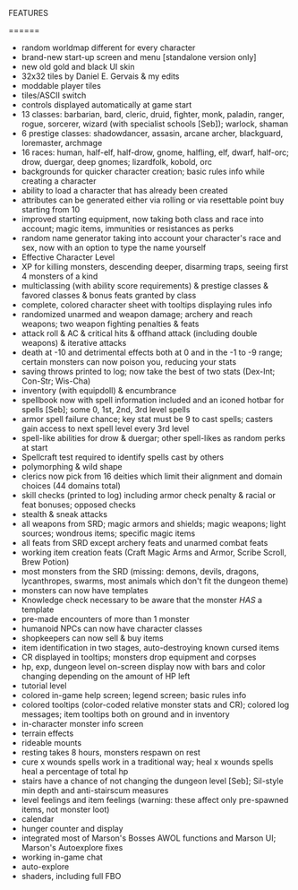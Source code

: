 FEATURES

======

- random worldmap different for every character
- brand-new start-up screen and menu [standalone version only]
- new old gold and black UI skin
- 32x32 tiles by Daniel E. Gervais & my edits
- moddable player tiles
- tiles/ASCII switch
- controls displayed automatically at game start
- 13 classes: barbarian, bard, cleric, druid, fighter, monk, paladin, ranger, rogue, sorcerer, wizard (with specialist schools [Seb]); warlock, shaman
- 6 prestige classes: shadowdancer, assasin, arcane archer, blackguard, loremaster, archmage
- 16 races: human, half-elf, half-drow, gnome, halfling, elf, dwarf, half-orc; drow, duergar, deep gnomes; lizardfolk, kobold, orc
- backgrounds for quicker character creation; basic rules info while creating a character
- ability to load a character that has already been created
- attributes can be generated either via rolling or via resettable point buy starting from 10
- improved starting equipment, now taking both class and race into account; magic items, immunities or resistances as perks
- random name generator taking into account your character's race and sex, now with an option to type the name yourself
- Effective Character Level
- XP for killing monsters, descending deeper, disarming traps, seeing first 4 monsters of a kind
- multiclassing (with ability score requirements) & prestige classes & favored classes & bonus feats granted by class
- complete, colored character sheet with tooltips displaying rules info
- randomized unarmed and weapon damage; archery and reach weapons; two weapon fighting penalties & feats
- attack roll & AC & critical hits & offhand attack (including double weapons) & iterative attacks
- death at -10 and detrimental effects both at 0 and in the -1 to -9 range; certain monsters can now poison you, reducing your stats
- saving throws printed to log; now take the best of two stats (Dex-Int; Con-Str; Wis-Cha)
- inventory (with equipdoll) & encumbrance
- spellbook now with spell information included and an iconed hotbar for spells [Seb]; some 0, 1st, 2nd, 3rd level spells
- armor spell failure chance; key stat must be 9 to cast spells; casters gain access to next spell level every 3rd level
- spell-like abilities for drow & duergar; other spell-likes as random perks at start
- Spellcraft test required to identify spells cast by others
- polymorphing & wild shape
- clerics now pick from 16 deities which limit their alignment and domain choices (44 domains total)
- skill checks (printed to log) including armor check penalty & racial or feat bonuses; opposed checks
- stealth & sneak attacks
- all weapons from SRD; magic armors and shields; magic weapons; light sources; wondrous items; specific magic items
- all feats from SRD except archery feats and unarmed combat feats
- working item creation feats (Craft Magic Arms and Armor, Scribe Scroll, Brew Potion)
- most monsters from the SRD (missing: demons, devils, dragons, lycanthropes, swarms, most animals which don't fit the dungeon theme)
- monsters can now have templates
- Knowledge check necessary to be aware that the monster *HAS* a template
- pre-made encounters of more than 1 monster
- humanoid NPCs can now have character classes
- shopkeepers can now sell & buy items
- item identification in two stages, auto-destroying known cursed items
- CR displayed in tooltips; monsters drop equipment and corpses
- hp, exp, dungeon level on-screen display now with bars and color changing depending on the amount of HP left
- tutorial level
- colored in-game help screen; legend screen; basic rules info
- colored tooltips (color-coded relative monster stats and CR); colored log messages; item tooltips both on ground and in inventory
- in-character monster info screen
- terrain effects
- rideable mounts
- resting takes 8 hours, monsters respawn on rest
- cure x wounds spells work in a traditional way; heal x wounds spells heal a percentage of total hp
- stairs have a chance of not changing the dungeon level [Seb]; Sil-style min depth and anti-stairscum measures
- level feelings and item feelings (warning: these affect only pre-spawned items, not monster loot)
- calendar
- hunger counter and display
- integrated most of Marson's Bosses AWOL functions and Marson UI; Marson's Autoexplore fixes
- working in-game chat
- auto-explore
- shaders, including full FBO